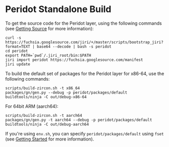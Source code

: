 Peridot Standalone Build
========================

To get the source code for the Peridot layer, using the following commands (see [Getting Source](https://fuchsia.googlesource.com/docs/+/master/getting_source.md) for more
information):

```
curl -s https://fuchsia.googlesource.com/jiri/+/master/scripts/bootstrap_jiri?format=TEXT | base64 --decode | bash -s peridot
cd peridot
export PATH=`pwd`/.jiri_root/bin:$PATH
jiri import peridot https://fuchsia.googlesource.com/manifest
jiri update
```

To build the default set of packages for the Peridot layer for x86-64, use the following
commands:

```
scripts/build-zircon.sh -t x86_64
packages/gn/gen.py --debug -p peridot/packages/default
buildtools/ninja -C out/debug-x86-64
```

For 64bit ARM (aarch64):

```
scripts/build-zircon.sh -t aarch64
packages/gn/gen.py -t aarch64 --debug -p peridot/packages/default
buildtools/ninja -C out/debug-aarch64
```

If you're using `env.sh`, you can specify `peridot/packages/default` using
`fset` (see [Getting Started](https://fuchsia.googlesource.com/docs/+/master/getting_started.md#setup-build-environment) for more information).
